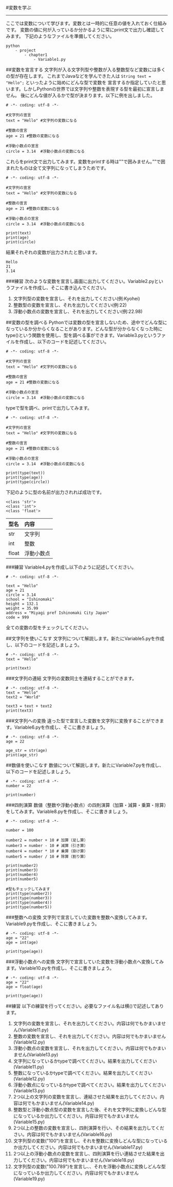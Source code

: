 #変数を学ぶ
* * * * *
ここでは変数について学びます。変数とは一時的に任意の値を入れておく仕組みです。
変数の値に何が入っているか分かるように常にprint文で出力し確認してみます。
下記のようなファイルを準備してください。

```
python 
    - project
        - chapter1
            - Variable1.py
```

##変数を宣言する
文字列が入る文字列型や整数が入る整数型など変数には多くの型が存在します。
これまでJavaなどを学んできた人は ```String text = "Hello";``` といったように始めにどんな型で変数を
宣言するか指定していたと思います。しかしPythonの世界では文字列や整数を表現する型を最初に宣言しません。
後にどんな値が入るかで型が決まります。以下に例を出しました。

```
# -*- coding: utf-8 -*-

#文字列の宣言
text = "Hello" #文字列の変数になる

#整数の宣言
age = 21 #整数の変数になる

#浮動小数点の宣言
circle = 3.14  #浮動小数点の変数になる
```

これらをprint文で出力してみます。変数をprintする時は""で囲みません。””で囲まれたものは全て文字列になってしまうためです。

```
# -*- coding: utf-8 -*-

#文字列の宣言
text = "Hello" #文字列の変数になる

#整数の宣言
age = 21 #整数の変数になる

#浮動小数点の宣言
circle = 3.14  #浮動小数点の変数になる

print(text)
print(age)
print(circle)
```

結果それぞれの変数が出力されたと思います。

```
Hello
21
3.14
```

###練習
次のような変数を宣言し画面に出力してください。Variable2.pyというファイルを作成し、そこに書き込んでください。

1. 文字列型の変数を宣言し、それを出力してください(例:Kyohei)
2. 整数型の変数を宣言し、それを出力してください(例:22)
3. 浮動小数点の変数を宣言し、それを出力してください(例:22.98)

##変数の型を調べる
Pythonでは変数の型を宣言しないため、途中でどんな型になっているか分からくなることがあります。どんな型が分からなくなった時に
type()という関数を使用し、型を調べる事ができます。Variable3.pyというファイルを作成し、以下のコードを記述してください。

```
# -*- coding: utf-8 -*-

#文字列の宣言
text = "Hello" #文字列の変数になる

#整数の宣言
age = 21 #整数の変数になる

#浮動小数点の宣言
circle = 3.14  #浮動小数点の変数になる
```

typeで型を調べ、printで出力してみます。

```
# -*- coding: utf-8 -*-

#文字列の宣言
text = "Hello" #文字列の変数になる

#整数の宣言
age = 21 #整数の変数になる

#浮動小数点の宣言
circle = 3.14  #浮動小数点の変数になる

print(type(text))
print(type(age))
print(type(circle))
```

下記のように型の名前が出力されれば成功です。

```
<class 'str'>
<class 'int'>
<class 'float'>
```

|型名|内容|
|:--|:--|
|str|文字列|
|int|整数|
|float|浮動小数点|

###練習
Variable4.pyを作成し以下のように記述してください。

```
# -*- coding: utf-8 -*-

text = "Hello"
age = 21 
circle = 3.14 
school = "Ishinomaki"
height = 132.1
weight = 35.99
address = "Miyagi pref Ishinomaki City Japan"
code = 999
```

全ての変数の型をチェックしてください。

##文字列を使いこなす
文字列について解説します。新たにVariable5.pyを作成し、以下のコードを記述しましょう。

```
# -*- coding: utf-8 -*-
text = "Hello"

print(text)
```

###文字列の連結
文字列の変数同士を連結することができます。

```
# -*- coding: utf-8 -*-
text = "Hello"
text2 = "World"

text3 = text + text2
print(text3)
```

###文字列への変換
違った型で宣言した変数を文字列に変換することができます。Variable6.pyを作成し、そこに書きましょう。

```
# -*- coding: utf-8 -*-
age = 22

age_str = str(age)
print(age_str)
```

##数値を使いこなす
数値について解説します。新たにVariable7.pyを作成し、以下のコードを記述しましょう。

```
# -*- coding: utf-8 -*-
number = 22

print(number)
```

###四則演算
数値（整数や浮動小数点）の四則演算（加算・減算・乗算・除算）をしてみます。Variable8.pyを作成し、そこに書きましょう。

```
# -*- coding: utf-8 -*- 

number = 100

number2 = number + 10 # 加算（足し算）
number3 = number - 10 # 減算（引き算）
number4 = number * 10 # 乗算（掛け算）
number5 = number / 10 # 除算（割り算）

print(number2)
print(number3)
print(number4)
print(number5)

#型もチェックしてみます
print(type(number2))
print(type(number3))
print(type(number4))
print(type(number5))
```

###整数への変換
文字列で宣言していた変数を整数へ変換してみます。Variable9.pyを作成し、そこに書きましょう。

```
# -*- coding: utf-8 -*- 
age = "22"
age = int(age)

print(type(age))
```

###浮動小数点への変換
文字列で宣言していた変数を浮動小数点へ変換してみます。Variable10.pyを作成し、そこに書きましょう。

```
# -*- coding: utf-8 -*- 
age = "22"
age = float(age)

print(type(age))
```

##練習
以下の練習を行ってください。必要なファイル名は横()で記述してあります。

1. 文字列の変数を宣言し、それを出力してください。内容は何でもかまいません(Variable11.py)
2. 整数の変数を宣言し、それを出力してください。内容は何でもかまいません(Variable12.py)
3. 浮動小数点の変数を宣言し、それを出力してください。内容は何でもかまいません(Variable13.py)
4. 文字列になっているかtypeで調べてください。結果を出力してください(Variable11.py)
5. 整数になっているかtypeで調べてください。結果を出力してください(Variable12.py)
6. 浮動小数点になっているかtypeで調べてください。結果を出力してください(Variable13.py)
7. 2つ以上の文字列の変数を宣言し、連結させた結果を出力してください。内容は何でもかまいません(Variable14.py)
8. 整数型と浮動小数点型の変数を宣言した後、それを文字列に変換しどんな型になっているか出力してください。内容は何でもかまいません(Variable15.py)
9. 2つ以上の整数の変数を宣言し、四則演算を行い、その結果を出力してください。内容は何でもかまいません(Variable16.py)
10. 文字列型の変数("100")を宣言し、それを整数に変換しどんな型になっているか出力してください。内容は何でもかまいません(Variable17.py)
11. 2つ以上の浮動小数点の変数を宣言し、四則演算を行い連結させた結果を出力してください。内容は何でもかまいません(Variable18.py)
12. 文字列型の変数("100.789")を宣言し、、それを浮動小数点に変換しどんな型になっているか出力してください。内容は何でもかまいません(Variable19.py)